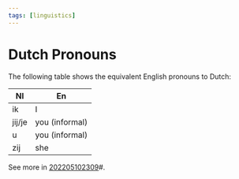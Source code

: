 ```yaml
---
tags: [linguistics]
---
```


# Dutch Pronouns

The following table shows the equivalent English pronouns to Dutch:

Nl | En
---|---
ik | I
jij/je | you (informal)
u | you (informal)
zij | she

See more in [202205102309](202205102309.md)#.
